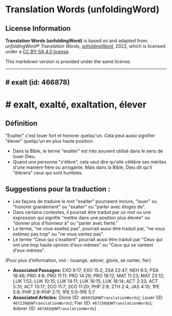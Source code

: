 # Translation Words (unfoldingWord)

## License Information

**Translation Words (unfoldingWord)** is based on and adapted from: _unfoldingWord® Translation Words_, [unfoldingWord](https://unfoldingword.org/utw), 2022, which is licensed under a [CC BY-SA 4.0 license](https://creativecommons.org/licenses/by-sa/4.0/legalcode.en).

This markdown version is provided under the same license.



--------------------------------

## # exalt (id: 466878)

\# exalt, exalté, exaltation, élever
====================================

Définition
----------

"Exalter" c'est louer fort et honorer quelqu'un. Cela peut aussi signifier "élever" quelqu'un en plus haute position.

* Dans la Bible, le terme "exalter" est très souvent utilisé dans le sens de louer Dieu.
* Quand une personne "s'élève", cela veut dire qu'elle célèbre ses mérites d'une manière fière ou arrogante. Mais dans la Bible, Dieu dit qu'il "élèvera" ceux qui sont humbles.

Suggestions pour la traduction :
--------------------------------

* Les façons de traduire le mot "exalter" pourraient inclure, "louer" ou "honorer grandement" ou "exalter" ou "parler avec éloges de".
* Dans certains contextes, il pourrait être traduit par un mot ou une expression qui signifie "mettre dans une position plus élevée" ou "donner plus d'honneur à" ou "parler avec fierté."
* Le terme, "ne vous exaltez pas", pourrait aussi être traduit par, "ne vous estimez pas trop" ou "ne vous vantez pas".
* Le terme "Ceux qui s'exaltent" pourrait aussi être traduit par "Ceux qui ont une trop haute opinion d'eux\-mêmes" ou "Ceux qui se vantent d'eux\-mêmes".

(Pour plus d’information, voir : louange, adorer, gloire, se vanter, fier)

* **Associated Passages:** EXO 9:17; EXO 15:2; 2SA 22:47; NEH 9:5; PSA 18:46; PRO 4:8; PRO 11:11; PRO 14:29; PRO 18:12; MAT 11:23; MAT 23:12; LUK 1:52; LUK 10:15; LUK 14:11; LUK 16:15; LUK 18:14; ACT 2:33; ACT 5:31; ACT 13:17; 2CO 11:7; 2CO 11:20; PHP 2:9; 2TH 2:4; JAS 4:10; 1PE 5:6; PHP 2:9–PHP 2:11; 1PE 5:5–1PE 5:7
* **Associated Articles:** Gloire (ID: `466935@UWTranslationWords`); Louer (ID: `467239@UWTranslationWords`); Fier (ID: `467256@UWTranslationWords`); Adorer (ID: `467465@UWTranslationWords`)

